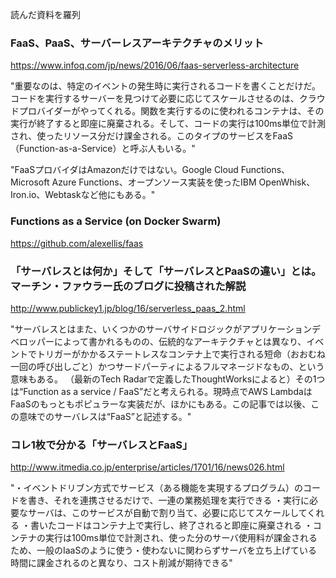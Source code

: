 読んだ資料を羅列

### FaaS、PaaS、サーバーレスアーキテクチャのメリット

https://www.infoq.com/jp/news/2016/06/faas-serverless-architecture

"重要なのは、特定のイベントの発生時に実行されるコードを書くことだけだ。コードを実行するサーバーを見つけて必要に応じてスケールさせるのは、クラウドプロバイダーがやってくれる。関数を実行するのに使われるコンテナは、その実行が終了すると即座に廃棄される。そして、コードの実行は100ms単位で計測され、使ったリソース分だけ課金される。このタイプのサービスをFaaS（Function-as-a-Service）と呼ぶ人もいる。"

"FaaSプロバイダはAmazonだけではない。Google Cloud Functions、Microsoft Azure Functions、オープンソース実装を使ったIBM OpenWhisk、Iron.io、Webtaskなど他にもある。"


### Functions as a Service (on Docker Swarm) 

https://github.com/alexellis/faas


### 「サーバレスとは何か」そして「サーバレスとPaaSの違い」とは。マーチン・ファウラー氏のブログに投稿された解説

http://www.publickey1.jp/blog/16/serverless_paas_2.html

"サーバレスとはまた、いくつかのサーバサイドロジックがアプリケーションデベロッパーによって書かれるものの、伝統的なアーキテクチャとは異なり、イベントでトリガーがかかるステートレスなコンテナ上で実行される短命（おおむね一回の呼び出しごと）かつサードパーティによるフルマネージドなもの、という意味もある。 
（最新のTech Radarで定義したThoughtWorksによると）その1つは“Function as a service / FaaS”だと考えられる。現時点でAWS LambdaはFaaSのもっともポピュラーな実装だが、ほかにもある。この記事では以後、この意味でのサーバレスは“FaaS”と記述する。"

### コレ1枚で分かる「サーバレスとFaaS」

http://www.itmedia.co.jp/enterprise/articles/1701/16/news026.html

"・イベントドリブン方式でサービス（ある機能を実現するプログラム）のコードを書き、それを連携させるだけで、一連の業務処理を実行できる
・実行に必要なサーバは、このサービスが自動で割り当て、必要に応じてスケールしてくれる
・書いたコードはコンテナ上で実行し、終了されると即座に廃棄される
・コンテナの実行は100ms単位で計測され、使った分のサーバ使用料が課金されるため、一般のIaaSのように使う・使わないに関わらずサーバを立ち上げている時間に課金されるのと異なり、コスト削減が期待できる"

